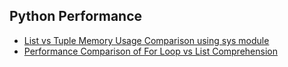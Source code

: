 
## Python Performance

- [List vs Tuple Memory Usage Comparison using sys module](https://www.youtube.com/watch?v=UzTRPJM1i10&list=PLKYRx0Ibk7Vi-CC7ik98qT0VKK0F7ikja&index=1)
- [Performance Comparison of For Loop vs List Comprehension](https://www.youtube.com/watch?v=sFhzlUagT5Q&list=PLKYRx0Ibk7Vi-CC7ik98qT0VKK0F7ikja&index=69)